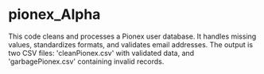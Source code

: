 # pionex_Alpha
This code cleans and processes a Pionex user database. It handles missing values, standardizes formats, and validates email addresses. The output is two CSV files: 'cleanPionex.csv' with validated data, and 'garbagePionex.csv' containing invalid records.
